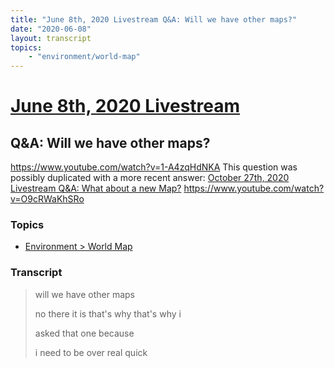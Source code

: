 ```yaml
---
title: "June 8th, 2020 Livestream Q&A: Will we have other maps?"
date: "2020-06-08"
layout: transcript
topics:
    - "environment/world-map"
---
```

# [June 8th, 2020 Livestream](../2020-06-08.md)
## Q&A: Will we have other maps?
https://www.youtube.com/watch?v=1-A4zqHdNKA
This question was possibly duplicated with a more recent answer: [October 27th, 2020 Livestream Q&A: What about a new Map?](./yt-O9cRWaKhSRo.md) https://www.youtube.com/watch?v=O9cRWaKhSRo


### Topics
* [Environment > World Map](../topics/environment/world-map.md)

### Transcript

> will we have other maps
>
> no there it is that's why that's why i
>
> asked that one because
>
> i need to be over real quick
